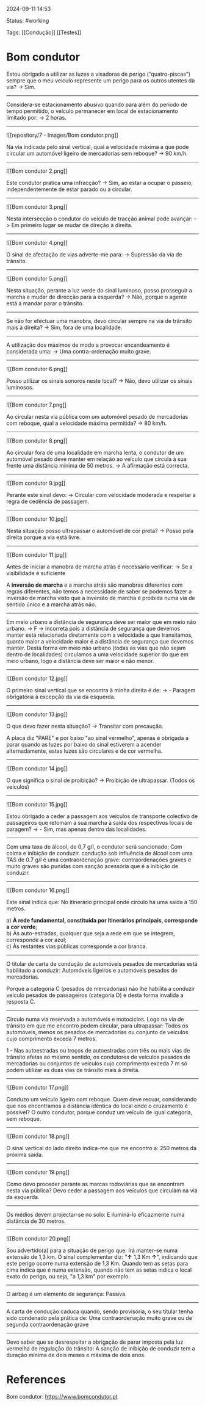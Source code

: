 2024-09-11 14:53

Status: #working

Tags: [[Condução]] [[Testes]] 

# Bom condutor

Estou obrigado a utilizar as luzes a visadoras de perigo (“quatro-piscas”) sempre que o meu veículo represente um perigo para os outros utentes da via? -> Sim.

-----------------------------------------------------------

Considera-se estacionamento abusivo quando para além do período de tempo permitido, o veículo permanecer em local de estacionamento limitado por: -> 2 horas.

-----------------------------------------------------------

![[repository/7 - Images/Bom condutor.png]]

Na via indicada pelo sinal vertical, qual a velocidade máxima a que pode circular um automóvel ligeiro de mercadorias sem reboque? -> 90 km/h.

-----------------------------------------------------------

![[Bom condutor 2.png]]

Este condutor pratica uma infracção? -> Sim, ao estar a ocupar o passeio, independentemente de estar parado ou a circular.

-----------------------------------------------------------

![[Bom condutor 3.png]]

Nesta intersecção o condutor do veículo de tracção animal pode avançar: -> Em primeiro lugar se mudar de direção à direita.

-----------------------------------------------------------

![[Bom condutor 4.png]]

O sinal de afectação de vias adverte-me para: -> Supressão da via de trânsito.

-----------------------------------------------------------

![[Bom condutor 5.png]]

Nesta situação, perante a luz verde do sinal luminoso, posso prosseguir a marcha e mudar de direcção para a esquerda? -> Não, porque o agente está a mandar parar o trânsito.

-----------------------------------------------------------

Se não for efectuar uma manobra, devo circular sempre na via de trânsito mais à direita? -> Sim, fora de uma localidade.

-----------------------------------------------------------

A utilização dos máximos de modo a provocar encandeamento é considerada uma: -> Uma contra-ordenação muito grave.

-----------------------------------------------------------

![[Bom condutor 6.png]]

Posso utilizar os sinais sonoros neste local? -> Não, devo utilizar os sinais luminosos.

-----------------------------------------------------------

![[Bom condutor 7.png]]

Ao circular nesta via pública com um automóvel pesado de mercadorias com reboque, qual a velocidade máxima permitida? -> 80 km/h.

-----------------------------------------------------------

![[Bom condutor 8.png]]

Ao circular fora de uma localidade em marcha lenta, o condutor de um automóvel pesado deve manter em relação ao veículo que circula à sua frente uma distância mínima de 50 metros. -> A afirmação está correcta.

-----------------------------------------------------------

![[Bom condutor 9.jpg]]

Perante este sinal devo: -> Circular com velocidade moderada e respeitar a regra de cedência de passagem.

-----------------------------------------------------------

![[Bom condutor 10.jpg]]

Nesta situação posso ultrapassar o automóvel de cor preta? -> Posso pela direita porque a via está livre.

-----------------------------------------------------------

![[Bom condutor 11.jpg]]

Antes de iniciar a manobra de marcha atrás é necessário verificar: -> Se a visibilidade é suficiente

A **inversão de marcha** e a marcha atrás são manobras diferentes com regras diferentes, não temos a necessidade de saber se podemos fazer a inversão de marcha visto que a inversão de marcha é proibida numa via de sentido único e a marcha atrás não.

-----------------------------------------------------------

Em meio urbano a distância de segurança deve ser maior que em meio não urbano. -> F -> incorreta pois a distância de segurança que devemos manter está relacionada diretamente com a velocidade a que transitamos, quanto maior a velocidade maior é a distância de segurança que devemos manter. Desta forma em meio não urbano (todas as vias que não sejam dentro de localidades) circulamos a uma velocidade superior do que em meio urbano, logo a distância deve ser maior e não menor.

-----------------------------------------------------------

![[Bom condutor 12.jpg]]

O primeiro sinal vertical que se encontra à minha direita é de: -> - Paragem obrigatória à excepção da via da esquerda.

-----------------------------------------------------------

![[Bom condutor 13.jpg]]

O que devo fazer nesta situação? -> Transitar com precaução.

A placa diz "PARE" e por baixo "ao sinal vermelho", apenas é obrigada a parar quando as luzes por baixo do sinal estiverem a acender alternadamente, estas luzes são circulares e de cor vermelha.

-----------------------------------------------------------

![[Bom condutor 14.jpg]]

O que significa o sinal de proibição? -> Proibição de ultrapassar. (Todos os veículos)

-----------------------------------------------------------

![[Bom condutor 15.jpg]]

Estou obrigado a ceder a passagem aos veículos de transporte colectivo de passageiros que retomam a sua marcha à saída dos respectivos locais de paragem? -> - Sim, mas apenas dentro das localidades.

-----------------------------------------------------------

Com uma taxa de álcool, de 0,7 g/l, o condutor será sancionado: Com coima e inibição de conduzir. condução sob influência de álcool com uma TAS de 0.7 g/l é uma contraordenação grave: contraordenações graves e muito graves são punidas com sanção acessória que é a inibição de conduzir.

-----------------------------------------------------------

![[Bom condutor 16.png]]

Este sinal indica que: No itinerário principal onde circulo há uma saída a 150 metros.

a) **À rede fundamental, constituída por itinerários principais, corresponde a cor verde**;  
b) Às auto-estradas, qualquer que seja a rede em que se integrem, corresponde a cor azul;  
c) Às restantes vias públicas corresponde a cor branca.

-----------------------------------------------------------

O titular de carta de condução de automóveis pesados de mercadorias está habilitado a conduzir: Automóveis ligeiros e automóveis pesados de mercadorias.

Porque a categoria C (pesados de mercadorias) não lhe habilita a conduzir veículo pesados de passageiros (categoria D) e desta forma invalida a resposta C.

-----------------------------------------------------------

Circulo numa via reservada a automóveis e motociclos. Logo na via de trânsito em que me encontro podem circular, para ultrapassar: Todos os automóveis, menos os pesados de mercadorias ou conjunto de veículos cujo comprimento exceda 7 metros.

1 - Nas autoestradas ou troços de autoestradas com três ou mais vias de trânsito afetas ao mesmo sentido, os condutores de veículos pesados de mercadorias ou conjuntos de veículos cujo comprimento exceda 7 m só podem utilizar as duas vias de trânsito mais à direita.

-----------------------------------------------------------

![[Bom condutor 17.png]]

Conduzo um veículo ligeiro com reboque. Quem deve recuar, considerando que nos encontramos a distância idêntica do local onde o cruzamento é possível? O outro condutor, porque conduz um veículo de igual categoria, sem reboque.

-----------------------------------------------------------

![[Bom condutor 18.png]]

O sinal vertical do lado direito indica-me que me encontro a: 250 metros da próxima saída.

-----------------------------------------------------------

![[Bom condutor 19.png]]

Como devo proceder perante as marcas rodoviárias que se encontram nesta via pública? Devo ceder a passagem aos veículos que circulam na via da esquerda.


-----------------------------------------------------------

Os médios devem projectar-se no solo: E iluminá-lo eficazmente numa distância de 30 metros.

-----------------------------------------------------------

![[Bom condutor 20.png]]

Sou advertido(a) para a situação de perigo que: Irá manter-se numa extensão de 1,3 km. O sinal complementar diz: "**↑** 1,3 Km **↑**", indicando que este perigo ocorre numa extensão de 1,3 Km. Quando tem as setas para cima indica que é numa extensão, quando não tem as setas indica o local exato do perigo, ou seja, "a 1,3 km" por exemplo.

-----------------------------------------------------------

O airbag é um elemento de segurança: Passiva.

-----------------------------------------------------------

A carta de condução caduca quando, sendo provisória, o seu titular tenha sido condenado pela prática de:
Uma contraordenação muito grave ou de segunda contraordenação grave

-----------------------------------------------------------

Devo saber que se desrespeitar a obrigação de parar imposta pela luz vermelha de regulação do trânsito:
A sanção de inibição de conduzir tem a duração mínima de dois meses e máxima de dois anos.





# References

Bom condutor: https://www.bomcondutor.pt
